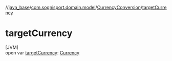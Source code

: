 //[java_base](../../../index.md)/[com.sognisport.domain.model](../index.md)/[CurrencyConversion](index.md)/[targetCurrency](target-currency.md)

# targetCurrency

[JVM]\
open var [targetCurrency](target-currency.md): [Currency](../-currency/index.md)
